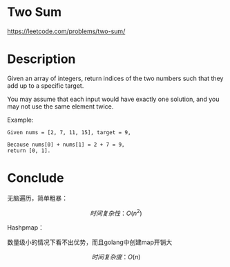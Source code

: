# Two Sum

https://leetcode.com/problems/two-sum/

# Description

Given an array of integers, return indices of the two numbers such that they add up to a specific target.

You may assume that each input would have exactly one solution, and you may not use the same element twice.

Example:
```
Given nums = [2, 7, 11, 15], target = 9,

Because nums[0] + nums[1] = 2 + 7 = 9,
return [0, 1].
```

# Conclude

无脑遍历，简单粗暴：

$$
时间复杂性： O(n^2)
$$

Hashpmap：

数量级小的情况下看不出优势，而且golang中创建map开销大

$$
时间复杂度：O(n)
$$

